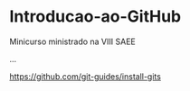 # Introducao-ao-GitHub
Minicurso ministrado na VIII SAEE

...

https://github.com/git-guides/install-gits